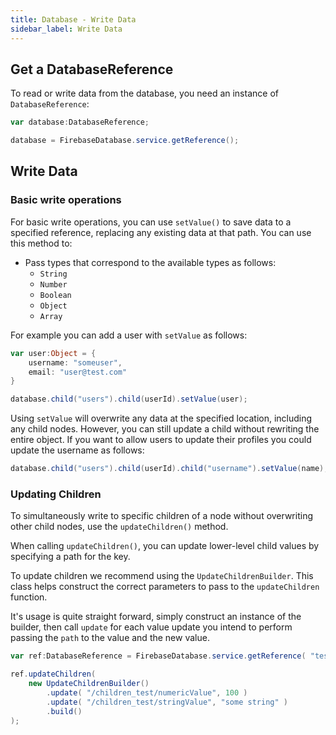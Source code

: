 ```yaml
---
title: Database - Write Data
sidebar_label: Write Data
---
```



## Get a DatabaseReference

To read or write data from the database, you need an instance of `DatabaseReference`:

```actionscript
var database:DatabaseReference;

database = FirebaseDatabase.service.getReference();
```

## Write Data

### Basic write operations

For basic write operations, you can use `setValue()` to save data to a specified 
reference, replacing any existing data at that path. You can use this method to:

- Pass types that correspond to the available types as follows: 
  - `String`
  - `Number`
  - `Boolean`
  - `Object`
  - `Array`

For example you can add a user with `setValue` as follows:

```actionscript 
var user:Object = { 
	username: "someuser",
	email: "user@test.com"
}

database.child("users").child(userId).setValue(user);
```

Using `setValue` will overwrite any data at the specified location, including any 
child nodes. However, you can still update a child without rewriting the entire object.
If you want to allow users to update their profiles you could update the username as follows:

```actionscript
database.child("users").child(userId).child("username").setValue(name);
```


### Updating Children

To simultaneously write to specific children of a node without overwriting other 
child nodes, use the `updateChildren()` method.

When calling `updateChildren()`, you can update lower-level child values by 
specifying a path for the key. 

To update children we recommend using the `UpdateChildrenBuilder`. This class
helps construct the correct parameters to pass to the `updateChildren` function.

It's usage is quite straight forward, simply construct an instance of the builder, 
then call `update` for each value update you intend to perform passing the `path` to 
the value and the new value.

```actionscript
var ref:DatabaseReference = FirebaseDatabase.service.getReference( "test" );

ref.updateChildren( 
	new UpdateChildrenBuilder()
		.update( "/children_test/numericValue", 100 )
		.update( "/children_test/stringValue", "some string" )
		.build()
);
```




